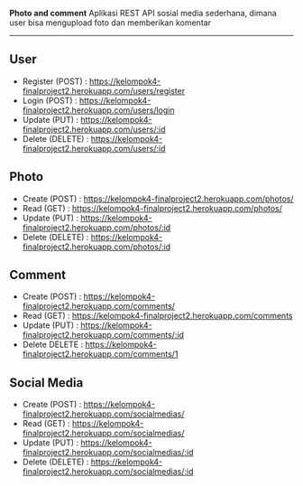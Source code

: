 **Photo and comment**
Aplikasi REST API sosial media sederhana, dimana user bisa mengupload foto dan memberikan komentar 
* * *
## User
- Register (POST)			: https://kelompok4-finalproject2.herokuapp.com/users/register
- Login	(POST)			: https://kelompok4-finalproject2.herokuapp.com/users/login
- Update (PUT)		: https://kelompok4-finalproject2.herokuapp.com/users/:id
- Delete	(DELETE)	: https://kelompok4-finalproject2.herokuapp.com/users/:id
## Photo
- Create	(POST)	: https://kelompok4-finalproject2.herokuapp.com/photos/
- Read (GET)	: https://kelompok4-finalproject2.herokuapp.com/photos/
- Update	(PUT) : https://kelompok4-finalproject2.herokuapp.com/photos/:id
- Delete (DELETE)	: https://kelompok4-finalproject2.herokuapp.com/photos/:id
## Comment
- Create (POST)	: https://kelompok4-finalproject2.herokuapp.com/comments/
- Read	(GET)	: https://kelompok4-finalproject2.herokuapp.com/comments
- Update (PUT)	: https://kelompok4-finalproject2.herokuapp.com/comments/:id
- Delete DELETE	: https://kelompok4-finalproject2.herokuapp.com/comments/1
## Social Media
- Create (POST)	: https://kelompok4-finalproject2.herokuapp.com/socialmedias/
- Read	(GET)	: https://kelompok4-finalproject2.herokuapp.com/socialmedias/
- Update (PUT)	: https://kelompok4-finalproject2.herokuapp.com/socialmedias/:id
- Delete	(DELETE)	: https://kelompok4-finalproject2.herokuapp.com/socialmedias/:id
